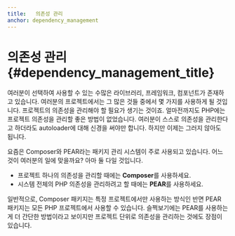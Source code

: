 ```yaml
---
title:   의존성 관리 
anchor: dependency_management
---
```


# 의존성 관리 {#dependency_management_title}

여러분이 선택하여 사용할 수 있는 수많은 라이브러리, 프레임워크, 컴포넌트가 존재하고 있습니다.
여러분의 프로젝트에서는 그 많은 것들 중에서 몇 가지를 사용하게 될 것입니다. 프로젝트의 의존성을 관리해야 할 필요가 생기는 것이죠.
얼마전까지도 PHP에는 프로젝트 의존성을 관리할 좋은 방법이 없었습니다. 여러분이 스스로 의존성을 관리한다고 하더라도
autoloader에 대해 신경을 써야만 합니다. 하지만 이제는 그러지 않아도 됩니다.

요즘은 Composer와 PEAR라는 패키지 관리 시스템이 주로 사용되고 있습니다. 어느 것이 여러분의 일에 맞을까요? 아마 둘 다일 것입니다.

 * 프로젝트 하나의 의존성을 관리할 때에는 **Composer**를 사용하세요.
 * 시스템 전체의 PHP 의존성을 관리하려고 할 때에는 **PEAR**를 사용하세요.

일반적으로, Composer 패키지는 특정 프로젝트에서만 사용하는 방식인 반면 PEAR 패키지는 모든 PHP 프로젝트에서 사용할 수 있습니다.
슬쩍보기에는 PEAR를 사용하는게 더 간단한 방법이라고 보이지만 프로젝트 단위로 의존성을 관리하는 것에도 장점이 있습니다.
